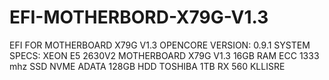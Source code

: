 # EFI-MOTHERBORD-X79G-V1.3
EFI FOR MOTHERBOARD X79G V1.3
OPENCORE VERSION: 0.9.1
SYSTEM SPECS:
XEON E5 2630V2
MOTHERBOARD X79G V1.3
16GB RAM ECC 1333 mhz
SSD NVME ADATA 128GB
HDD TOSHIBA 1TB
RX 560 KLLISRE
